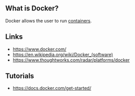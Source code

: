 ## What is Docker?
Docker allows the user to run [containers][1].

## Links
- https://www.docker.com/
- https://en.wikipedia.org/wiki/Docker_(software)
- https://www.thoughtworks.com/radar/platforms/docker

## Tutorials
- https://docs.docker.com/get-started/

<!-- Embedded links -->
[1]: https://github.com/nchristie/tech_notes/blob/master/c/containers.md
